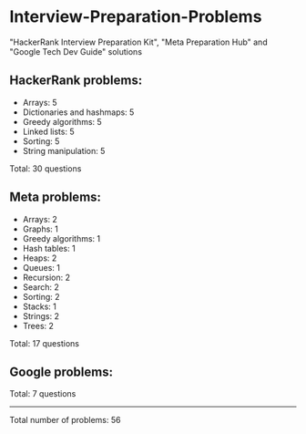 # Interview-Preparation-Problems
"HackerRank Interview Preparation Kit", "Meta Preparation Hub" and "Google Tech Dev Guide" solutions

HackerRank problems:
---
- Arrays: 5
- Dictionaries and hashmaps: 5
- Greedy algorithms: 5
- Linked lists: 5
- Sorting: 5
- String manipulation: 5

Total: 30 questions

Meta problems:
---
- Arrays: 2
- Graphs: 1
- Greedy algorithms: 1 
- Hash tables: 1
- Heaps: 2
- Queues: 1
- Recursion: 2
- Search: 2
- Sorting: 2
- Stacks: 1
- Strings: 2
- Trees: 2

Total: 17 questions

Google problems:
---
Total: 7 questions

---
Total number of problems: 56
